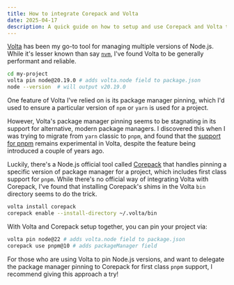 ```yaml
---
title: How to integrate Corepack and Volta
date: 2025-04-17
description: A quick guide on how to setup and use Corepack and Volta together.
---
```


[Volta](https://volta.sh/) has been my go-to tool for managing multiple versions
of Node.js. While it's lesser known than say
[`nvm`](https://github.com/nvm-sh/nvm), I've found Volta to be generally
performant and reliable.

```sh
cd my-project
volta pin node@20.19.0 # adds volta.node field to package.json
node --version  # will output v20.19.0
```

One feature of Volta I've relied on is its package manager pinning, which I'd
used to ensure a particular version of `npm` or `yarn` is used for a project.

However, Volta's package manager pinning seems to be stagnating in its support
for alternative, modern package managers. I discovered this when I was trying to
migrate from `yarn` classic to `pnpm`, and found that the
[support for pnpm](https://docs.volta.sh/advanced/pnpm) remains experimental in
Volta, despite the feature being introduced a couple of years ago.

Luckily, there's a Node.js official tool called
[Corepack](https://nodejs.org/api/corepack.html) that handles pinning a specific
version of package manager for a project, which includes first class support for
`pnpm`. While there's no official way of integrating Volta with Corepack, I've
found that installing Corepack's shims in the Volta `bin` directory seems to do
the trick.

```sh
volta install corepack
corepack enable --install-directory ~/.volta/bin
```

With Volta and Corepack setup together, you can pin your project via:

```sh
volta pin node@22 # adds volta.node field to package.json
corepack use pnpm@10 # adds packageManager field
```

For those who are using Volta to pin Node.js versions, and want to delegate the
package manager pinning to Corepack for first class `pnpm` support, I recommend
giving this approach a try!

